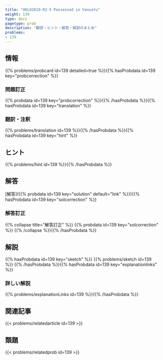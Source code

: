 ```yaml
---
title: "UKLO2010-R2-5 Possessed in Vanuatu"
weight: 139
type: docs
pagetype: prob
description: "翻訳・ヒント・解答・解説のまとめ"
problems: 
- 139
---
```


## 情報

{{% problems/probcard id=139 detailed=true %}}{{% hasProbdata id=139 key="probcorrection" %}}

### 問題訂正

{{% probdata id=139 key="probcorrection" %}}{{% /hasProbdata %}}{{% hasProbdata id=139 key="translation" %}}

### 翻訳・注釈

{{% problems/translation id=139 %}}{{% /hasProbdata %}}{{% hasProbdata id=139 key="hint" %}}

## ヒント

{{% problems/hint id=139 %}}{{% /hasProbdata %}}

## 解答

[解答]({{% probdata id=139 key="solution" default="link" %}}){{% hasProbdata id=139 key="solcorrection" %}}

### 解答訂正

{{% collapse title="解答訂正" %}}
{{% probdata id=139 key="solcorrection" %}}
{{% /collapse %}}{{% /hasProbdata %}}

## 解説

{{% hasProbdata id=139 key="sketch" %}}
{{% problems/sketch id=139 %}}
{{% /hasProbdata %}}{{% hasProbdata id=139 key="explanationlinks" %}}

### 詳しい解説

{{% problems/explanationLinks id=139 %}}{{% /hasProbdata %}}

## 関連記事

{{< problems/relatedarticle id=139 >}}

## 類題

{{< problems/relatedprob id=139 >}}
